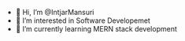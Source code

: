 - 👋 Hi, I’m @IntjarMansuri
- 👀 I’m interested in Software Developemet
- 🌱 I’m currently learning MERN stack development
